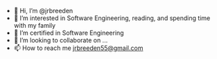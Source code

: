 - 👋 Hi, I’m @jrbreeden
- 👀 I’m interested in Software Engineering, reading, and spending time with my family
- 🌱 I’m certified in Software Engineering
- 💞️ I’m looking to collaborate on ...
- 📫 How to reach me jrbreeden55@gmail.com

<!---
jrbreeden/jrbreeden is a ✨ special ✨ repository because its `README.md` (this file) appears on your GitHub profile.
You can click the Preview link to take a look at your changes.
--->
